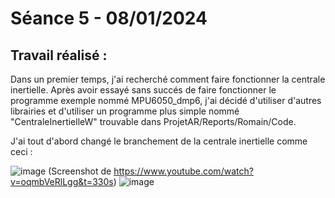 # **Séance 5 - 08/01/2024**
## Travail réalisé :
Dans un premier temps, j'ai recherché comment faire fonctionner la centrale inertielle. Après avoir essayé sans succés de faire fonctionner le programme exemple nommé MPU6050_dmp6, j'ai décidé d'utiliser d'autres librairies et d'utiliser un programme plus simple nommé "CentraleInertielleW" trouvable dans ProjetAR/Reports/Romain/Code.

J'ai tout d'abord changé le branchement de la centrale inertielle comme ceci : 

![image](https://github.com/TibaudoRomain/ProjetAR/assets/146826729/5392acbd-87e4-4bf8-b411-c4c01ae7ba72)
(Screenshot de https://www.youtube.com/watch?v=oqmbVeRlLgg&t=330s)
![image](https://github.com/TibaudoRomain/ProjetAR/assets/146826729/8151c6c4-6d2b-4461-a123-cea145e03bf4)





